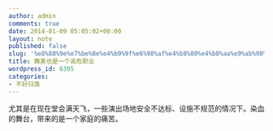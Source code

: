 ```yaml
---
author: admin
comments: true
date: 2014-01-09 05:05:02+00:00
layout: note
published: false
slug: '%e8%88%9e%e7%be%8e%e4%b9%9f%e6%98%af%e4%b8%80%e4%b8%aa%e9%ab%98%e5%8d%b1%e8%81%8c%e4%b8%9a'
title: 舞美也是一个高危职业
wordpress_id: 6395
categories:
- 不好归类
---
```


尤其是在现在堂会满天飞，一些演出场地安全不达标、设施不规范的情况下。染血的舞台，带来的是一个家庭的痛苦。
